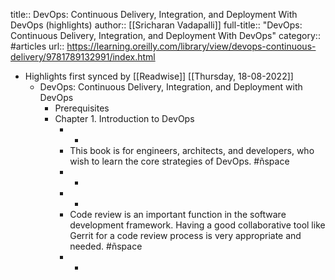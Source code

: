 title:: DevOps: Continuous Delivery, Integration, and Deployment With DevOps (highlights)
author:: [[Sricharan Vadapalli]]
full-title:: "DevOps: Continuous Delivery, Integration, and Deployment With DevOps"
category:: #articles
url:: https://learning.oreilly.com/library/view/devops-continuous-delivery/9781789132991/index.html

- Highlights first synced by [[Readwise]] [[Thursday, 18-08-2022]]
	- DevOps: Continuous Delivery, Integration, and Deployment with DevOps
		- Prerequisites
		- Chapter 1. Introduction to DevOps
			- -
			- This book is for engineers, architects, and developers, who wish to learn the core strategies of DevOps. #ñspace
			- -
			- -
			- Code review is an important function in the software development framework. Having a good collaborative tool like Gerrit for a code review process is very appropriate and needed. #ñspace
			- -